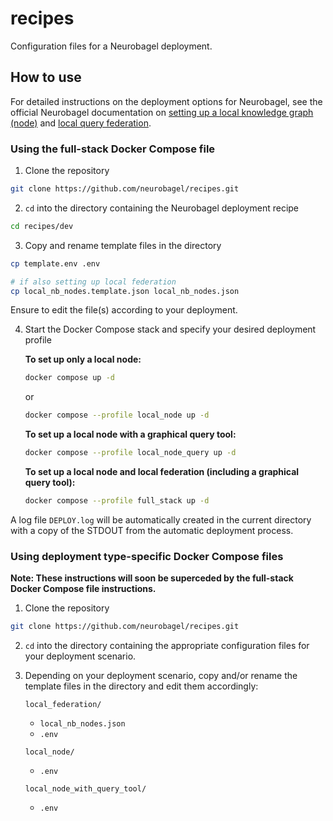 # recipes
Configuration files for a Neurobagel deployment.

## How to use
For detailed instructions on the deployment options for Neurobagel, see the official Neurobagel documentation on [setting up a local knowledge graph (node)](https://neurobagel.org/infrastructure/) and [local query federation](https://neurobagel.org/federate/).

### Using the full-stack Docker Compose file

1. Clone the repository
```bash
git clone https://github.com/neurobagel/recipes.git
```

2. `cd` into the directory containing the Neurobagel deployment recipe
<!---
TODO: Change once we rename this directory for production!
-->
```bash
cd recipes/dev
```

3. Copy and rename template files in the directory
```bash
cp template.env .env

# if also setting up local federation
cp local_nb_nodes.template.json local_nb_nodes.json
```
Ensure to edit the file(s) according to your deployment.

4. Start the Docker Compose stack and specify your desired deployment profile

    **To set up only a local node:**
    ```bash
    docker compose up -d
    ```
    or
    ```bash
    docker compose --profile local_node up -d
    ```

    **To set up a local node with a graphical query tool:**
    ```bash
    docker compose --profile local_node_query up -d
    ```

    **To set up a local node and local federation (including a graphical query tool):**
    ```bash
    docker compose --profile full_stack up -d
    ```
A log file `DEPLOY.log` will be automatically created in the current directory with a copy of the STDOUT from the automatic deployment process.

### Using deployment type-specific Docker Compose files

**Note: These instructions will soon be superceded by the full-stack Docker Compose file instructions.**

1. Clone the repository
```bash
git clone https://github.com/neurobagel/recipes.git
```

2. `cd` into the directory containing the appropriate configuration files
for your deployment scenario.

3. Depending on your deployment scenario, 
copy and/or rename the template files in the directory
and edit them accordingly:
    
    `local_federation/`
    - `local_nb_nodes.json`
    - `.env`

    `local_node/`
    - `.env`
    
    `local_node_with_query_tool/`
    - `.env`
